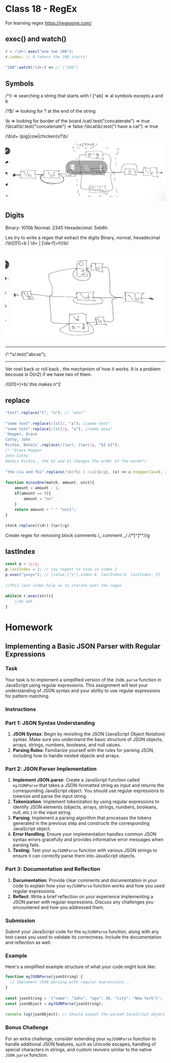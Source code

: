 # Class 18 - RegEx

For learning regex
https://regexone.com/

## exec() and watch()

```js
r = /\d+/.exec("one two 100");
r.index; // 8 (where the 100 starts)

"100".watch(/\d+/) => // ["100"]
```

## Symbols

/^!/ => searching a string that starts with !
[^ab] => al symbols excepts a and b

/?$/ => looking for ? at the end of the string

\b => looking for border of the board
/cat/.test("concatenate") => true
/\bcat\b/.test("concatenate") => false
/\bcat\b/.test("I have a cat") => true

/\b\d+ (pig|cow|chicken)s?\b/

![Alt text](image.png)

## Digits

Binary: 1010b
Normal: 2345
Hexadecimal: 5eb6h

Les try to write a regex that extract the digits
Binary, normal, hexadecimal
/\b([01]+b | \d+ | [\da-f]+h)\b/

![Alt text](image-1.png)

---

/^.\*x/.test("abcxe");

---

Ver rowl back or roll back , the mechanism of how it works. It is a problem becouse is O(n2) if we have two of them.

/([01]+)+b/ this makes n^2

## replace

```js
"test".replace("t", "o"); // "oest"

"some text".replace(/[st]/, "a"); //aome text"
"some text".replace(/[st]/g, "a"); //aome aexa"
`Hopper, Grace
Cathy, John
Richie, Denais`.replace(/(\w+), (\w+)/g, "$2 $1");
/* "Grace Hopper
John Cathy
Denais Richie,, the $2 and $1 changes the order of the words*/

"the cia and fbi".replace(/\b(fbi | cia)\b/g), (x) => x.toUpperCase); // "the CIA and FBI"

function minusOne(match, amount, unit){
    amount = amount - 1;
    if(amount == 0){
        amount = "no"
    }
    return amount + " " "unit";
}

stock.replace((\d+) (\w+)/g)

```

Create regex for removing block comments /_ comment _/
/\/\*[^]\*\*\//g

## lastIndex

```js
const p = /y/g;
p.lastIndex = 2; // say regext to stop in index 2
p.exec("yxxyx"); // {value:["y"],index:4, lastIndex:4, lastIndex: 5}

//This last index help us to iterate over the regex

while(m r.exec(str)){
    //do smt
}
```

# Homework

## Implementing a Basic JSON Parser with Regular Expressions

### Task

Your task is to implement a simplified version of the `JSON.parse` function in JavaScript using regular expressions. This assignment will test your understanding of JSON syntax and your ability to use regular expressions for pattern matching.

### Instructions

### Part 1: JSON Syntax Understanding

1. **JSON Syntax**: Begin by revisiting the JSON (JavaScript Object Notation) syntax. Make sure you understand the basic structure of JSON objects, arrays, strings, numbers, booleans, and null values.
2. **Parsing Rules**: Familiarize yourself with the rules for parsing JSON, including how to handle nested objects and arrays.

### Part 2: JSON Parser Implementation

1. **Implement JSON.parse**: Create a JavaScript function called `myJSONParse` that takes a JSON-formatted string as input and returns the corresponding JavaScript object. You should use regular expressions to tokenize and parse the input string.
2. **Tokenization**: Implement tokenization by using regular expressions to identify JSON elements (objects, arrays, strings, numbers, booleans, null, etc.) in the input string.
3. **Parsing**: Implement a parsing algorithm that processes the tokens generated in the previous step and constructs the corresponding JavaScript object.
4. **Error Handling**: Ensure your implementation handles common JSON syntax errors gracefully and provides informative error messages when parsing fails.
5. **Testing**: Test your `myJSONParse` function with various JSON strings to ensure it can correctly parse them into JavaScript objects.

### Part 3: Documentation and Reflection

1. **Documentation**: Provide clear comments and documentation in your code to explain how your `myJSONParse` function works and how you used regular expressions.
2. **Reflect**: Write a brief reflection on your experience implementing a JSON parser with regular expressions. Discuss any challenges you encountered and how you addressed them.

### Submission

Submit your JavaScript code for the `myJSONParse` function, along with any test cases you used to validate its correctness. Include the documentation and reflection as well.

### Example

Here's a simplified example structure of what your code might look like:

```jsx
function myJSONParse(jsonString) {
  // Implement JSON parsing with regular expressions...
}

const jsonString = '{"name": "John", "age": 30, "city": "New York"}';
const jsonObject = myJSONParse(jsonString);

console.log(jsonObject); // Should output the parsed JavaScript object.

```

### Bonus Challenge

For an extra challenge, consider extending your `myJSONParse` function to handle additional JSON features, such as Unicode escapes, handling of special characters in strings, and custom revivers similar to the native `JSON.parse` function.